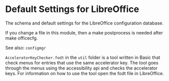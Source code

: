 # Default Settings for LibreOffice

The schema and default settings for the LibreOffice configuration database.

If you change a file in this module, then a make postprocess is needed after make officecfg.

See also: `configmgr`

`AcceleratorKeyChecker.fodt` in the `util` folder is a tool written in Basic that check menus for
entries that use the same accelerator key. The tool goes through the menus using the accessibility
api and checks the accelerator keys. For information on how to use the tool open the fodt file
in LibreOffice.
